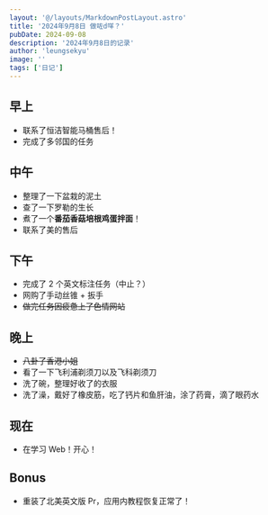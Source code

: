 ```yaml
---
layout: '@/layouts/MarkdownPostLayout.astro'
title: '2024年9月8日 做咗d咩？'
pubDate: 2024-09-08
description: '2024年9月8日的记录'
author: 'leungsekyu'
image: ''
tags: ['日记']
---
```


## 早上

- 联系了恒洁智能马桶售后！
- 完成了多邻国的任务

## 中午

- 整理了一下盆栽的泥土
- 查了一下罗勒的生长
- 煮了一个**番茄香菇培根鸡蛋拌面**！
- 联系了美的售后

## 下午

- 完成了 2 个英文标注任务（中止？）
- 网购了手动丝锥 + 扳手
- ~~做完任务因疲惫上了色情网站~~

## 晚上

- ~~八卦了香港小姐~~
- 看了一下飞利浦剃须刀以及飞科剃须刀
- 洗了碗，整理好收了的衣服
- 洗了澡，戴好了橡皮筋，吃了钙片和鱼肝油，涂了药膏，滴了眼药水

## 现在

- 在学习 Web！开心！

## Bonus

- 重装了北美英文版 Pr，应用内教程恢复正常了！

